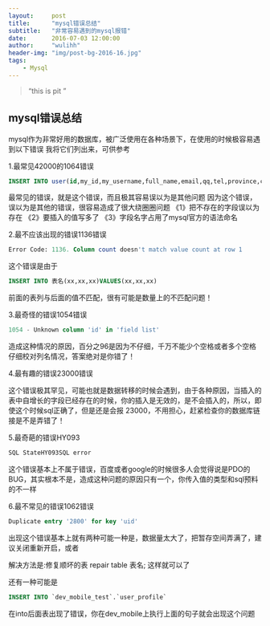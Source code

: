 ```yaml
---
layout:     post
title:      "mysql错误总结"
subtitle:   "非常容易遇到的mysql报错"
date:       2016-07-03 12:00:00
author:     "wulihh"
header-img: "img/post-bg-2016-16.jpg"
tags:
    - Mysql
---
```

> “this is pit ”


## mysql错误总结

mysql作为非常好用的数据库，被广泛使用在各种场景下，在使用的时候极容易遇到以下错误
我将它们列出来，可供参考

1.最常见42000的1064错误

``` sql
INSERT INTO user(id,my_id,my_username,full_name,email,qq,tel,province,city,type,regtime,reg_ip,last_time,last_ip,status,inner, inner_time,verify_status,bank_status) VALUES(1,261337924,linxscn,林小松,linsir123@gmail.com, 71896532,15980924585,4|福建,60|厦门,0, 2012-03-06 13:51:14,210.13.211.218,2015-12-02 16:27:06,124.72.95.106,1,0, 0,1,9)
```
最常见的错误，就是这个错误，而且极其容易误以为是其他问题
因为这个错误，误以为是其他的错误，很容易造成了很大绕圈圈问题
《1》把不存在的字段误以为存在
《2》要插入的值写多了
《3》字段名字占用了mysql官方的语法命名

2.最不应该出现的错误1136错误

``` sql
Error Code: 1136. Column count doesn't match value count at row 1
```
这个错误是由于

``` sql
INSERT INTO 表名(xx,xx,xx)VALUES(xx,xx,xx)
```
前面的表列与后面的值不匹配，很有可能是数量上的不匹配问题！

3.最奇怪的错误1054错误

``` sql
1054 - Unknown column 'id' in 'field list'
```
造成这种情况的原因，百分之96是因为不仔细，千万不能少个空格或者多个空格
仔细校对列名情况，答案绝对是你错了！

4.最有趣的错误23000错误

这个错误极其罕见，可能也就是数据转移的时候会遇到，由于各种原因，当插入的表中自增长的字段已经存在的时候，你的插入是无效的，是不会插入的，所以，即使这个时候sql正确了，但是还是会报
23000，不用担心，赶紧检查你的数据库链接是不是弄错了！

5.最奇葩的错误HY093

``` sql
SQL StateHY093SQL error
```
这个错误基本上不属于错误，百度或者google的时候很多人会觉得说是PDO的BUG，其实根本不是，造成这种问题的原因只有一个，你传入值的类型和sql预料的不一样

6.最不常见的错误1062错误

```sql
Duplicate entry '2800' for key 'uid'
```
出现这个错误基本上就有两种可能一种是，数据量太大了，把暂存空间弄满了，建议关闭重新开启，或者

解决方法是:修复顺坏的表
repair table 表名;
这样就可以了

还有一种可能是

```sql
INSERT INTO `dev_mobile_test`.`user_profile`
```
在into后面表出现了错误，你在dev_mobile上执行上面的句子就会出现这个问题